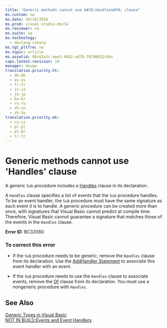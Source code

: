 ```yaml
---
title: "Generic methods cannot use &#39;Handles&#39; clause"
ms.custom: na
ms.date: 10/10/2016
ms.prod: visual-studio-dev14
ms.reviewer: na
ms.suite: na
ms.technology: 
  - devlang-csharp
ms.tgt_pltfrm: na
ms.topic: article
ms.assetid: 88c62a1c-aee3-46b2-ad78-76790022c04c
caps.latest.revision: 10
manager: douge
translation.priority.ht: 
  - de-de
  - es-es
  - fr-fr
  - it-it
  - ja-jp
  - ko-kr
  - ru-ru
  - zh-cn
  - zh-tw
translation.priority.mt: 
  - cs-cz
  - pl-pl
  - pt-br
  - tr-tr
---
```

# Generic methods cannot use &#39;Handles&#39; clause
A generic `Sub` procedure includes a [Handles](../Topic/Handles%20Clause%20\(Visual%20Basic\).md) clause in its declaration.  
  
 A `Handles` clause specifies a list of events that the `Sub` procedure handles. To be an event handler, the `Sub` procedure must have the same signature as each event it is to handle. A generic procedure can be created more than once, with signatures that Visual Basic cannot predict at compile time. Therefore, Visual Basic cannot guarantee a signature that matches those of the events in the `Handles` clause.  
  
 **Error ID:** BC32080  
  
### To correct this error  
  
-   If the `Sub` procedure needs to be generic, remove the `Handles` clause from its declaration. Use the [AddHandler Statement](../Topic/AddHandler%20Statement.md) to associate this event handler with an event.  
  
-   If the `Sub` procedure needs to use the `Handles` clause to associate events, remove the [Of](../Topic/Of%20Clause%20\(Visual%20Basic\).md) clause from its declaration. You must use a nongeneric procedure with `Handles`.  
  
## See Also  
 [Generic Types in Visual Basic](../Topic/Generic%20Types%20in%20Visual%20Basic%20\(Visual%20Basic\).md)   
 [NOT IN BUILD:Events and Event Handlers](assetId:///95074a0d-1cbc-4221-a95a-964185c7f962)